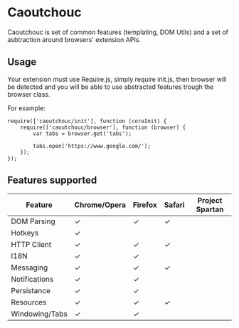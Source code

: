 Caoutchouc
==========

Caoutchouc is set of common features (templating, DOM Utils) and a set of
asbtraction around browsers' extension APIs.

Usage
-----

Your extension must use Require.js, simply require init.js, then browser will be
detected and you will be able to use abstracted features trough the browser
class.

For example:

```
require(['caoutchouc/init'], function (coreInit) {
    require(['caoutchouc/browser'], function (browser) {
        var tabs = browser.get('tabs');

        tabs.open('https://www.google.com/');
    });
});
```

Features supported
------------------

| Feature        | Chrome/Opera | Firefox | Safari | Project Spartan |
|----------------|--------------|---------|--------|-----------------|
| DOM Parsing    |       ✓      |    ✓    |    ✓   |                 |
| Hotkeys        |       ✓      |         |        |                 |
| HTTP Client    |       ✓      |    ✓    |    ✓   |                 |
| I18N           |       ✓      |    ✓    |        |                 |
| Messaging      |       ✓      |    ✓    |    ✓   |                 |
| Notifications  |       ✓      |    ✓    |        |                 |
| Persistance    |       ✓      |    ✓    |        |                 |
| Resources      |       ✓      |    ✓    |    ✓   |                 |
| Windowing/Tabs |       ✓      |    ✓    |        |                 |
